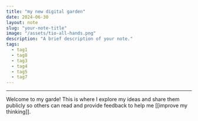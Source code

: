 ```yaml
---
title: "my new digital garden"
date: 2024-06-30
layout: note
slug: "your-note-title"
image: "/assets/tio-all-hands.png"
description: "A brief description of your note."
tags:
  - tag1
  - tag8
  - tag3
  - tag4
  - tag5
  - tag7
---
```


---
Welcome to my garde! This is where I explore my ideas and share them publicly so others can read and provide feedback to help me [[improve my thinking]].
